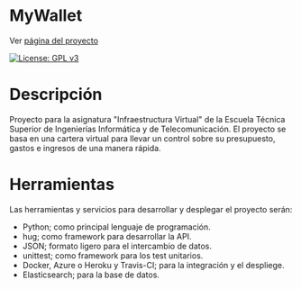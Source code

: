 # MyWallet
Ver [página del proyecto](https://adriordi.github.io/proyectoIV/)

[![License: GPL v3](https://img.shields.io/badge/License-GPL%20v3-blue.svg)](https://github.com/antonioJ95/ProyectoIV/blob/master/LICENSE)

# Descripción
Proyecto para la asignatura "Infraestructura Virtual" de la Escuela Técnica Superior de Ingenierías Informática y de Telecomunicación.
El proyecto se basa en una cartera virtual para llevar un control sobre su presupuesto, gastos e ingresos de una manera rápida.

# Herramientas
Las herramientas y servicios para desarrollar y desplegar el proyecto serán:

* Python; como principal lenguaje de programación.
* hug; como framework para desarrollar la API.
* JSON; formato ligero para el intercambio de datos.
* unittest; como framework para los test unitarios.
* Docker, Azure o Heroku y Travis-CI; para la integración y el despliege.
* Elasticsearch; para la base de datos. 
